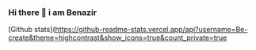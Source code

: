### Hi there 👋 i am Benazir
[Github stats](https://github-readme-stats.vercel.app/api?username=Be-create&theme=highcontrast&show_icons=true&count_private=true
